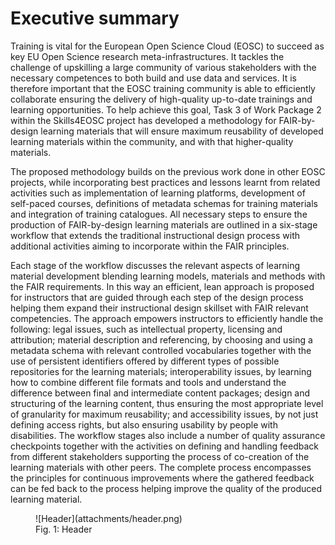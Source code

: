 # Executive summary

Training is vital for the European Open Science Cloud (EOSC) to succeed as key EU Open Science research meta-infrastructures. It tackles the challenge of upskilling a large community of various stakeholders with the necessary competences to both build and use data and services. It is therefore important that the EOSC training community is able to efficiently collaborate ensuring the delivery of high-quality up-to-date trainings and learning opportunities. To help achieve this goal, Task 3 of Work Package 2 within the Skills4EOSC project has developed a methodology for FAIR-by-design learning materials that will ensure maximum reusability of developed learning materials within the community, and with that higher-quality materials. 

The proposed methodology builds on the previous work done in other EOSC projects, while incorporating best practices and lessons learnt from related activities such as implementation of learning platforms, development of self-paced courses, definitions of metadata schemas for training materials and integration of training catalogues. All necessary steps to ensure the production of FAIR-by-design learning materials are outlined in a six-stage workflow that extends the traditional instructional design process with additional activities aiming to incorporate within the FAIR principles. 

Each stage of the workflow discusses the relevant aspects of learning material development blending learning models, materials and methods with the FAIR requirements. In this way an efficient, lean approach is proposed for instructors that are guided through each step of the design process helping them expand their instructional design skillset with FAIR relevant competencies. The approach empowers instructors to efficiently handle the following: legal issues, such as intellectual property, licensing and attribution; material description and referencing, by choosing and using a metadata schema with relevant controlled vocabularies together with the use of persistent identifiers offered by different types of possible repositories for the learning materials; interoperability issues, by learning how to combine different file formats and tools and understand the difference between final and intermediate content packages; design and structuring of the learning content, thus ensuring the most appropriate level of granularity for maximum reusability; and accessibility issues, by not just defining access rights, but also ensuring usability by people with disabilities. 
The workflow stages also include a number of quality assurance checkpoints together with the activities on defining and handling feedback from different stakeholders supporting the process of co-creation of the learning materials with other peers. The complete process encompasses the principles for continuous improvements where the gathered feedback can be fed back to the process helping improve the quality of the produced learning material.



<figure markdown>
  ![Header](attachments/header.png)
  <figcaption>Fig. 1: Header</figcaption>
</figure>